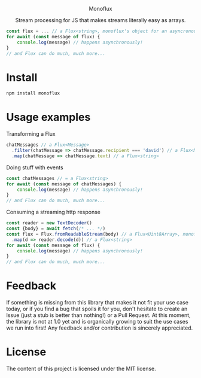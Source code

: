 <p align="center">
Monoflux
 </p>
<p align="center">
Stream processing for JS that makes streams literally easy as arrays.
 </p>


```javascript
const flux = ... // a Flux<string>, monoflux's object for an asyncronous stream
for await (const message of flux) {
    console.log(message) // happens asynchronously!
}
// and Flux can do much, much more...
```


# Install

```typescript
npm install monoflux
```

# Usage examples
Transforming a Flux
```typescript
chatMessages // a Flux<Message>
  .filter(chatMessage => chatMessage.recipient === 'david') // a Flux<Message>
  .map(chatMessage => chatMessage.text) // a Flux<string>
```

Doing stuff with events
```typescript
const chatMessages // = a Flux<string>
for await (const message of chatMessages) {
    console.log(message) // happens asynchronously!
}
// and Flux can do much, much more...
```

Consuming a streaming http response
```typescript
const reader = new TextDecoder()
const {body} = await fetch(/* ... */)
const flux = Flux.fromReadableStream(body) // a Flux<Uint8Array>, monoflux's object for an asyncronous stream
  .map(d => reader.decode(d)) // a Flux<string>
for await (const message of flux) {
    console.log(message) // happens asynchronously!
}
// and Flux can do much, much more...
```




# Feedback

If something is missing from this library that makes it not fit your use case today, or if you find a bug that spoils
it for you, don't hesitate to create an Issue (just a stub is better than nothing!) or a Pull Request. At this moment, the library is not at 1.0 yet and is organically growing to suit the use cases we run into first! Any feedback and/or contribution is sincerely appreciated.


# License

The content of this project is licensed under the MIT license.
